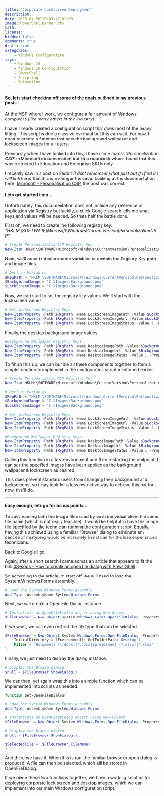 ```yaml
---
title: "Corporate Lockscreen Deployment"
description: 
date: 2023-04-20T10:03:47+01:00
image: PowerShellBanner.PNG
math: 
license: 
hidden: false
comments: true
draft: true
categories:
    - Windows Configuration
tags:
    - Windows 10
    - Windows 10 Configuration
    - PowerShell
    - Scripting
    - Automation
---
```


#### So, lets start checking off some of the goals outlined in my previous post...  

At the MSP where I work, we configure a fair amount of Windows computers _(like many others in the industry)_.  

I have already created a configuration script that does most of the heavy lifting. This script is due a massive overhaul but this can wait. For now, I need to create a function that sets the background wallpaper and lockscreen images for all users.

Previously when I have looked into this, I have come across _'Personalization CSP'_ in Microsoft documentation but hit a roadblock when i found that this was restricted to Education and Enterprise SKUs only.

I recently saw in a post on Reddit _(I dont remember what post but if i find it i will link here)_ that this is no longer the case. Looking at the documentation here: [Microsoft - Personalisation CSP](https://learn.microsoft.com/en-us/windows/client-management/mdm/personalization-csp), the post was correct.


#### Lets get started then...

Unfortunately, this documentation does not include any reference on application via Registry but luckily, a quick Google search tells me what keys and values will be needed. So thats half the battle done.

First off, we need to create the following registry key:
_"HKLM:\SOFTWARE\Microsoft\Windows\CurrentVersion\PersonalizationCSP"_

``` powershell
# Create PersonalizationCSP Registry Key
New-Item HKLM:\SOFTWARE\Microsoft\Windows\CurrentVersion\PersonalizationCSP -Force
```  

Next, we'll need to declare some variables to contain the Registry Key path and image files.  

``` powershell
# Declare Variables
$RegPath = "HKLM:\SOFTWARE\Microsoft\Windows\CurrentVersion\PersonalizationCSP"
$BackgroundImage = "C:\Images\Background.png"
$LockScreenImage = "C:\Images\Background.png"
```

Now, we can start to set the registry key values. We'll start with the lockscreen values.

``` powershell
# Set Lockscreen Registry Keys
New-ItemProperty -Path $RegPath -Name LockScreenImagePath -Value $LockScreenImage -PropertyType String -Force | Out-Null
New-ItemProperty -Path $RegPath -Name LockScreenImageUrl -Value $LockScreenImage -PropertyType String -Force | Out-Null
New-ItemProperty -Path $RegPath -Name LockScreenImageStatus -Value 1 -PropertyType DWORD -Force | Out-Null
```

Finally, the desktop background image values.

``` powershell
#Background Wallpaper Registry Keys
New-ItemProperty -Path $RegPath -Name DesktopImagePath -Value $Backgroundimage -PropertyType String -Force | Out-Null
New-ItemProperty -Path $RegPath -Name DesktopImageUrl -Value $Backgroundimage -PropertyType String -Force | Out-Null
New-ItemProperty -Path $RegPath -Name DesktopImageStatus -Value 1 -PropertyType DWORD -Force | Out-Null
```
To finish this up, we can bundle all these components together to form a simple function to implement in the configuration script mentioned earlier.

``` powershell
# Create PersonalizationCSP Registry Key
New-Item HKLM:\SOFTWARE\Microsoft\Windows\CurrentVersion\PersonalizationCSP -Force  

# Declare Variables
$RegPath = "HKLM:\SOFTWARE\Microsoft\Windows\CurrentVersion\PersonalizationCSP"
$BackgroundImage = "C:\Images\Background.png"
$LockScreenImage = "C:\Images\Background.png"

# Set Lockscreen Registry Keys
New-ItemProperty -Path $RegPath -Name LockScreenImagePath -Value $LockScreenImage -PropertyType String -Force | Out-Null
New-ItemProperty -Path $RegPath -Name LockScreenImageUrl -Value $LockScreenImage -PropertyType String -Force | Out-Null
New-ItemProperty -Path $RegPath -Name LockScreenImageStatus -Value 1 -PropertyType DWORD -Force | Out-Null

#Background Wallpaper Registry Keys
New-ItemProperty -Path $RegPath -Name DesktopImagePath -Value $Backgroundimage -PropertyType String -Force | Out-Null
New-ItemProperty -Path $RegPath -Name DesktopImageUrl -Value $Backgroundimage -PropertyType String -Force | Out-Null
New-ItemProperty -Path $RegPath -Name DesktopImageStatus -Value 1 -PropertyType DWORD -Force | Out-Null
```

Calling this function in a test environment and then restarting the endpoint, I can see the specified images have been applied as the background wallpaper & lockscreen as desired.  

This does prevent standard users from changing their background and lockscreens, so i may look for a less restrictive way to achieve this but for now, this'll do.

---



#### Easy enough, lets go for bonus points...

To save naming both the image files used by each individual client the same file name (which is not really feasible), It would be helpful to have the image file specified by the technician running the configuration script. Equally, having this achieved using a familiar "Browse" dialog to eliminate any cances of mistyping would be incredibly beneficial for the less experienced technicians.

Back to Google I go.

Again, after a short search I came across an article that appears to fit the bill: [4Sysops - How to create an open file dialog with PowerShell](https://4sysops.com/archives/how-to-create-an-open-file-folder-dialog-box-with-powershell/)

So according to the article, to start off, we will need to load the System.Windows.Forms assembly.

``` powershell
# Load the System.Windows.Forms assembly 
Add-Type -AssemblyName System.Windows.Forms
```

Next, we will create a Open File Dialog instance.

``` powershell
# Instantiate an OpenFileDialog object using New-Object.
$FileBrowser = New-Object System.Windows.Forms.OpenFileDialog -Property @{ InitialDirectory = "C:\" }
```
If we want, we can even restrict the file type that can be selected.

``` powershell
$FileBrowser = New-Object System.Windows.Forms.OpenFileDialog -Property @{ 
    InitialDirectory = [Environment]::GetFolderPath('Desktop') 
    Filter = 'Documents (*.docx)|*.docx|SpreadSheet (*.xlsx)|*.xlsx'
}
```
 
Finally, we just need to display the dialog instance.

``` powershell
# Display the Browse dialog
$null = $FileBrowser.ShowDialog() 
```

We can then, yet again wrap this into a simple function which can be implemented into scripts as needed.

``` powershell
function Get-OpenFileDialog{

# Load the System.Windows.Forms assembly 
Add-Type -AssemblyName System.Windows.Forms

# Instantiate an OpenFileDialog object using New-Object.
$FileBrowser = New-Object System.Windows.Forms.OpenFileDialog -Property @{ InitialDirectory = "C:\" }

# Display the Browse dialog
$null = $FileBrowser.ShowDialog() 

$SelectedFile = ($FileBrowser.FileName)
}
```

And there we have it. When this is ran, the familiar browse or open dialog is produced. A file can then be selected, which eill be stored in OpenFileDialog.

If we piece these two functions together, we have a working solution for deploying corporate lock screen and desktop images, which we can implement into our main Windows configuration script.

